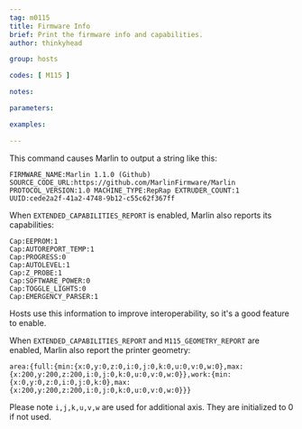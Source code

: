 ```yaml
---
tag: m0115
title: Firmware Info
brief: Print the firmware info and capabilities.
author: thinkyhead

group: hosts

codes: [ M115 ]

notes:

parameters:

examples:

---
```

This command causes Marlin to output a string like this:

```
FIRMWARE_NAME:Marlin 1.1.0 (Github) SOURCE_CODE_URL:https://github.com/MarlinFirmware/Marlin PROTOCOL_VERSION:1.0 MACHINE_TYPE:RepRap EXTRUDER_COUNT:1 UUID:cede2a2f-41a2-4748-9b12-c55c62f367ff
```

When `EXTENDED_CAPABILITIES_REPORT` is enabled, Marlin also reports its capabilities:

```
Cap:EEPROM:1
Cap:AUTOREPORT_TEMP:1
Cap:PROGRESS:0
Cap:AUTOLEVEL:1
Cap:Z_PROBE:1
Cap:SOFTWARE_POWER:0
Cap:TOGGLE_LIGHTS:0
Cap:EMERGENCY_PARSER:1
```

Hosts use this information to improve interoperability, so it's a good feature to enable.

When `EXTENDED_CAPABILITIES_REPORT` and `M115_GEOMETRY_REPORT` are enabled, Marlin also report the printer geometry:

```
area:{full:{min:{x:0,y:0,z:0,i:0,j:0,k:0,u:0,v:0,w:0},max:{x:200,y:200,z:200,i:0,j:0,k:0,u:0,v:0,w:0}},work:{min:{x:0,y:0,z:0,i:0,j:0,k:0},max:{x:200,y:200,z:200,i:0,j:0,k:0,u:0,v:0,w:0}}}
```

Please note `i,j,k,u,v,w` are used for additional axis. They are initialized to 0 if not used.
